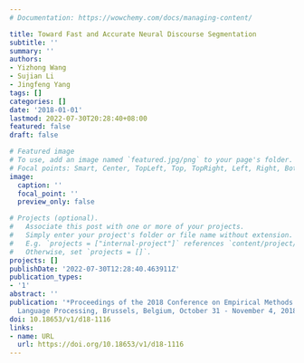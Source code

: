 ```yaml
---
# Documentation: https://wowchemy.com/docs/managing-content/

title: Toward Fast and Accurate Neural Discourse Segmentation
subtitle: ''
summary: ''
authors:
- Yizhong Wang
- Sujian Li
- Jingfeng Yang
tags: []
categories: []
date: '2018-01-01'
lastmod: 2022-07-30T20:28:40+08:00
featured: false
draft: false

# Featured image
# To use, add an image named `featured.jpg/png` to your page's folder.
# Focal points: Smart, Center, TopLeft, Top, TopRight, Left, Right, BottomLeft, Bottom, BottomRight.
image:
  caption: ''
  focal_point: ''
  preview_only: false

# Projects (optional).
#   Associate this post with one or more of your projects.
#   Simply enter your project's folder or file name without extension.
#   E.g. `projects = ["internal-project"]` references `content/project/deep-learning/index.md`.
#   Otherwise, set `projects = []`.
projects: []
publishDate: '2022-07-30T12:28:40.463911Z'
publication_types:
- '1'
abstract: ''
publication: '*Proceedings of the 2018 Conference on Empirical Methods in Natural
  Language Processing, Brussels, Belgium, October 31 - November 4, 2018*'
doi: 10.18653/v1/d18-1116
links:
- name: URL
  url: https://doi.org/10.18653/v1/d18-1116
---
```

